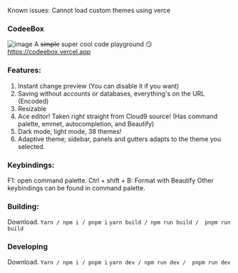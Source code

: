 Known issues:
Cannot load custom themes using verce

### CodeeBox
![image](https://user-images.githubusercontent.com/82386159/149338660-6e60d2ca-56f9-4734-9e60-4e781b645163.png)
A ~~simple~~ super cool code playground 😏
https://codeebox.vercel.app

### Features:
1. Instant change preview (You can disable it if you want)
2. Saving without accounts or databases, everything's on the URL (Encoded)
3. Resizable
4. Ace editor! Taken right straight from Cloud9 source! (Has command palette, emmet, autocompletion, and Beautify)
5. Dark mode, light mode, 38 themes!
6. Adaptive theme; sidebar, panels and gutters adapts to the theme you selected.

### Keybindings:
F1: open command palette.
Ctrl + shift + B: Format with Beautify
Other keybindings can be found in command palette.

### Building:
Download.
`Yarn / npm i / pnpm i`
`yarn build / npm run build /  pnpm run build`

### Developing
Download.
`Yarn / npm i / pnpm i`
`yarn dev / npm run dev /  pnpm run dev`
